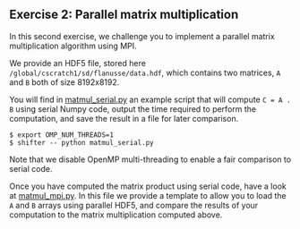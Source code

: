 ## Exercise 2: Parallel matrix multiplication

In this second exercise, we challenge you to implement a parallel matrix
multiplication algorithm using MPI.

We provide an HDF5 file, stored here  `/global/cscratch1/sd/flanusse/data.hdf`, which contains two matrices,
`A` and `B` both of size 8192x8192.

You will find in [matmul_serial.py](matmul_serial.py) an example script that will compute `C = A . B` using serial Numpy code, output the time required to perform the computation, and save the result in a file for later comparison.
```
$ export OMP_NUM_THREADS=1
$ shifter -- python matmul_serial.py
```
Note that we disable OpenMP multi-threading to enable a fair
comparison to serial code.

Once you have computed the matrix product using serial code, have
a look at [matmul_mpi.py](matmul_mpi.py). In this file we provide
a template to allow you to load the `A` and `B` arrays using
parallel HDF5, and compare the results of your computation to the
matrix multiplication computed above.

